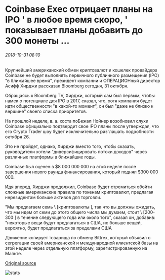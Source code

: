 # Coinbase Exec отрицает планы на IPO ' в любое время скоро, ' показывает планы добавить до 300 монеты ...

###### 2018-10-31 08:10

Крупнейший американский обмен криптовалют и кошелек провайдера Coinbase не будет выполнять первичного публичного размещения (IPO) "в ближайшее время", президент компании и ОПЕРАЦИОНный директор Асифф Хирджи рассказал Bloomberg сегодня, 31 октября.

Обращаясь к Bloomberg TV, Хирджи, который сам был первым, чтобы намек о потенциале для IPO в 2017, сказал, что, хотя компания будет идти общественности "в какой-то момент", он был "даже не близко к вершине" своего списка приоритетов.

На прошлой неделе, в. а. хоста поБежал Нойнер возобновил слухи Coinbase официально подтвердит свое IPO планы после утверждая, что его Crypto Trader шоу будет исключительно разглашать подробности октября 26.

Это не пройдет, однако, Хирджи вместо того, чтобы сказать, руководители хотели "диверсифицировать потоки доходов" через различные платформы в ближайшие годы.

Coinbase был оценен в $8 000 000 000 на этой неделе после завершения нового раунда финансирования, который поднял $300 000 000.

Идя вперед, Хирджи продолжил, Coinbase будет стремиться обойти сложные американские правила по токенам криптовалют, предлагая нерезидентам больше активов для торговли.

"Мы предлагаем семь \ [криптовалюты \], так что вы должны ожидать, что мы идем от семи до этого общего числа мы думаем, стоит \ [200-300 \] в течение следующего года или около того", сказал он, добавив: "некоторые вещи будут предлагаться в США, но больше вещей, вероятно, будет предлагаться за пределами США

Движение копирует товарища по обмену Bittrex, который объявил о сегрегации своей американской и международной клиентской базы на этой неделе через отдельную платформу, зарегистрированную на Мальте.

[Original source](https://cointelegraph.com/news/coinbase-exec-denies-plans-for-ipo-any-time-soon-reveals-plans-to-add-up-to-300-coins)

![stats](https://c.statcounter.com/11760860/0/a89fa40b/1/ "stats")